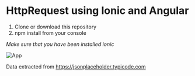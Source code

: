 # HttpRequest using Ionic and Angular

1.  Clone or download this repository
2.  npm install from your console

*Make sure that you have been installed ionic*

![App](https://i.ibb.co/cJyvQhj/HttpApp.png)

Data extracted from https://jsonplaceholder.typicode.com